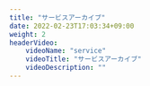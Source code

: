 ```yaml
---
title: "サービスアーカイブ"
date: 2022-02-23T17:03:34+09:00
weight: 2
headerVideo: 
    videoName: "service"
    videoTitle: "サービスアーカイブ"
    videoDescription: ""
---
```

